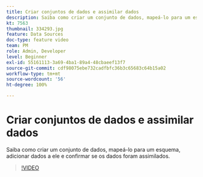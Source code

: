 ```yaml
---
title: Criar conjuntos de dados e assimilar dados
description: Saiba como criar um conjunto de dados, mapeá-lo para um esquema, adicionar dados a ele e confirmar se os dados foram assimilados.
kt: 7563
thumbnail: 334293.jpg
feature: Data Sources
doc-type: feature video
team: PM
role: Admin, Developer
level: Beginner
exl-id: 55161113-3a69-4ba1-89a4-48cbaeef13f7
source-git-commit: cdf98075ebe732cadfbfc36b3c65683c64b15a02
workflow-type: tm+mt
source-wordcount: '56'
ht-degree: 100%

---
```


# Criar conjuntos de dados e assimilar dados

Saiba como criar um conjunto de dados, mapeá-lo para um esquema, adicionar dados a ele e confirmar se os dados foram assimilados.

>[!VIDEO](https://video.tv.adobe.com/v/334293?quality=12)

